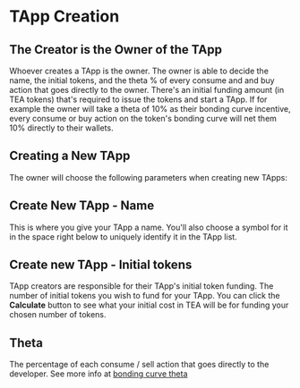 # TApp Creation

## The Creator is the Owner of the TApp

Whoever creates a TApp is the owner. The owner is able to decide the name, the initial tokens, and the theta % of every consume and and buy action that goes directly to the owner. There's an initial funding amount (in TEA tokens) that's required to issue the tokens and start a TApp. If for example the owner will take a theta of 10% as their bonding curve incentive, every consume or buy action on the token's bonding curve will net them 10% directly to their wallets.

## Creating a New TApp
The owner will choose the following parameters when creating new TApps:

## Create New TApp - Name
This is where you give your TApp a name. You'll also choose a symbol for it in the space right below to uniquely identify it in the TApp list.

## Create new TApp - Initial tokens
TApp creators are responsible for their TApp's initial token funding. The number of initial tokens you wish to fund for your TApp. You can click the **Calculate** button to see what your initial cost in TEA will be for funding your chosen number of tokens. 

## Theta
The percentage of each consume / sell action that goes directly to the developer. See more info at [bonding curve theta](Bonding-Curve-Theta.md)
